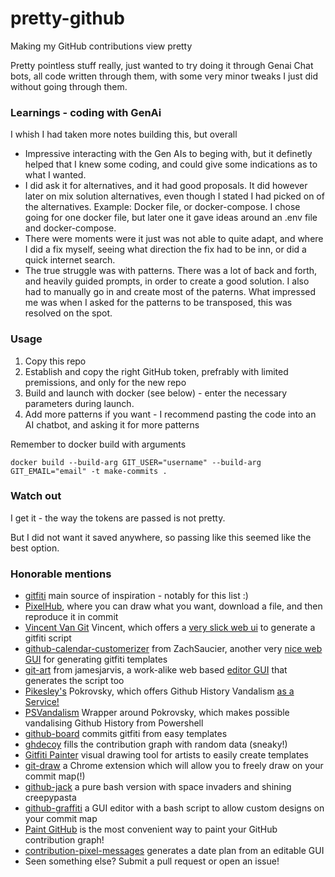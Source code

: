 # pretty-github
Making my GitHub contributions view pretty


Pretty pointless stuff really, just wanted to try doing it through Genai Chat bots, all code written through them, with some very minor tweaks I just did without going through them.

### Learnings - coding with GenAi
I whish I had taken more notes building this, but overall
- Impressive interacting with the Gen AIs to beging with, but it definetly helped that I knew some coding, and could give some indications as to what I wanted.
- I did ask it for alternatives, and it had good proposals. It did however later on mix solution alternatives, even though I stated I had picked on of the alternatives. Example: Docker file, or docker-compose. I chose going for one docker file, but later one it gave ideas around an .env file and docker-compose.
- There were moments were it just was not able to quite adapt, and where I did a fix myself, seeing what direction the fix had to be inn, or did a quick internet search.
- The true struggle was with patterns. There was a lot of back and forth, and heavily guided prompts, in order to create a good solution. I also had to manually go in and create most of the paterns. What impressed me was when I asked for the patterns to be transposed, this was resolved on the spot.


### Usage

1. Copy this repo
2. Establish and copy the right GitHub token, prefrably with limited premissions, and only for the new repo
3. Build and launch with docker (see below) - enter the necessary parameters during launch. 
4. Add more patterns if you want - I recommend pasting the code into an AI chatbot, and asking it for more patterns


Remember to docker build with arguments

```console
docker build --build-arg GIT_USER="username" --build-arg GIT_EMAIL="email" -t make-commits .  
```

### Watch out
I get it - the way the tokens are passed is not pretty. 

But I did not want it saved anywhere, so passing like this seemed like the best option.

### Honorable mentions

- [gitfiti](https://github.com/gelstudios/gitfiti) main source of inspiration - notably for this list :)
- [PixelHub](https://github.com/behind24proxies/PixelHub), where you can draw what you want, download a file, and then reproduce it in commit
- [Vincent Van Git](https://github.com/jh3y/vincent-van-git) Vincent, which offers a [very slick web ui](https://vincent-van-git.netlify.app/) to generate a gitfiti script
- [github-calendar-customerizer](https://github.com/ZachSaucier/github-calendar-customizer) from ZachSaucier, another very [nice web GUI](https://codepen.io/ZachSaucier/full/PzVRBy) for generating gitfiti templates
- [git-art](https://github.com/jamesjarvis/git-art) from jamesjarvis, a work-alike web based [editor GUI](https://jamesjarvis.github.io/git-art/) that generates the script too
- [Pikesley's](https://github.com/pikesley) Pokrovsky, which offers Github History Vandalism [as a Service!](http://pokrovsky.herokuapp.com/)
- [PSVandalism](https://github.com/DenisBalan/PSVandalism) Wrapper around Pokrovsky, which makes possible vandalising Github History from Powershell
- [github-board](https://github.com/bayandin/github-board) commits gitfiti from easy templates
- [ghdecoy](https://github.com/tickelton/ghdecoy) fills the contribution graph with random data (sneaky!)
- [Gitfiti Painter](http://codepen.io/cbas/pen/vOXeKV) visual drawing tool for artists to easily create templates
- [git-draw](https://github.com/ben174/git-draw) a Chrome extension which will allow you to freely draw on your commit map(!)
- [github-jack](https://github.com/tardypad/github-jack) a pure bash version with space invaders and shining creepypasta
- [github-graffiti](https://github.com/mavrk/github-graffiti) a GUI editor with a bash script to allow custom designs on your commit map
- [Paint GitHub](https://paintgithub.com/) is the most convenient way to paint your GitHub contribution graph!
- [contribution-pixel-messages](https://github.com/abulvenz/contribution-pixel-messages) generates a date plan from an editable GUI
- Seen something else? Submit a pull request or open an issue!